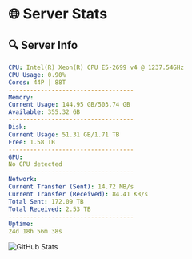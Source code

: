 # 🌐 Server Stats
## 🔍 Server Info
```yaml
CPU: Intel(R) Xeon(R) CPU E5-2699 v4 @ 1237.54GHz
CPU Usage: 0.90%
Cores: 44P | 88T
-----------------------------------
Memory:
Current Usage: 144.95 GB/503.74 GB
Available: 355.32 GB
-----------------------------------
Disk:
Current Usage: 51.31 GB/1.71 TB
Free: 1.58 TB
-----------------------------------
GPU:
No GPU detected
-----------------------------------
Network:
Current Transfer (Sent): 14.72 MB/s
Current Transfer (Received): 84.41 KB/s
Total Sent: 172.09 TB
Total Received: 2.53 TB
-----------------------------------
Uptime:
24d 18h 56m 38s
```
![GitHub Stats](https://img.shields.io/badge/Updated-2025-03-04_17:39:56-blue)